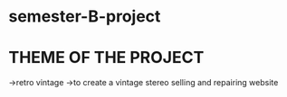 # semester-B-project
# THEME OF THE PROJECT
->retro vintage
->to create a vintage stereo selling and repairing website
